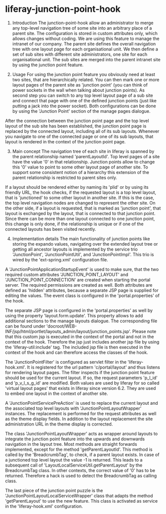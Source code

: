 liferay-junction-point-hook
===========================

1. Introduction
The junction-point-hook allow an administrator to merge any top-level navigation tree of some site into an arbitrary place of a parent site. The configuration is stored in custom attributes only, which allows changes without coding. We are using this feature to manage the intranet of our company. The parent site defines the overall navigation tree with one layout page for each organisational unit. We then define a set of sub sites with different site administrators, one site for each organisational unit. The sub sites are merged into the parent intranet site by using the junction point feature.


2. Usage
For using the junction point feature you obviously need at least two sites, that are hierarchically related. You can then mark one or more layout pages of the parent site as 'junction point' (you can think of power sockets in the wall when talking about junction points). As second step you can switch to any top level layout page of a sub site and connect that page with one of the defined junction points (just like putting a jack into the power socket). Both configurations can be done by using the 'Junction Point' section of the manage pages dialogue.

After the connection between the junction point page and the top level layout of the sub site has been established, the junction point page is replaced by the connected layout, including all of its  sub layouts. Whenever you navigate to one of the connected page or one of its sub layouts, that layout is rendered in the context of the junction point page.


3. Main concept
The navigation tree of each site in liferay is spanned by the parent relationship named 'parentLayoutId'. Top level pages of a site have the value '0' in that relationship. Junction points allow to change this '0' value to point to some other layout page of another site. To support some consistent notion of a hierarchy this extension of the parent relationship is restricted to parent sites only.

If a layout should be rendered either by naming its 'plid' or by using its friendly URL, the hook checks, if the requested layout is a top level layout, that is 'junctioned' to some other layout in another site. If this is the case, the top level navigation nodes are changed to represent the other site. On the other side, if a layout is requested, that is marked as 'junction point', that layout is exchanged by the layout, that is connected to that junction point. Since there can be more than one layout connected to one junction point, this change is only done, if the relationship is unique or if one of the connected layouts has been visited recently.


4. Implementation details
The main functionality of junction points like storing the expando values, navigating over the extended layout tree or getting all ancestor layouts is implemented by the service trio 'JunctionPoint', 'JunctionPointUtil', and 'JunctionPointImpl'. This trio is wired by the 'ext-spring.xml' configuration file.

A 'JunctionPointApplicationStartupEvent' is used to make sure, that the two required custom attributes 'JUNCTION_POINT_LAYOUT' and 'JUNCTION_POINT_CONNECTION' are created when starting the portal server. The required permissions are created as well. Both attributes are defined as 'hidden' attributes, because a separate JSP page is supplied for editing the values. The event class is configured in the 'portal.properties' of the hook.

The separate JSP page is configured in the 'portal.properties' as well by using the property 'layout.form.update'. This property allows to add additional sections to the manage layouts dialogue. The corresponding file can be found under  'docroot/WEB-INF/jsp/html/portlet/layouts_admin/layout/junction_points.jsp'. Please note that this custom jsp is executed in the context of the portal and not in the context of the hook. Therefore the jsp just includes another jsp file by using the 'liferay-util:include' tag. The included jsp file is then executed in the context of the hook and can therefore access the classes of the hook.

The 'JunctionPointFilter' is configured as servlet filter in the 'liferay-hook.xml'. It is registered for the url pattern 'c/portal/layout' and thus listens for rendering layout pages. The filter inspects if the junction point feature should be used for the current layout. If so, the request parameters 'p_l_id' and 'p_v_l_s_g_id' are modified. Both values are used by liferay for so called 'virtual layout pages' that exists in liferay since version 6.2. They are used to embed one layout in the context of another site.

A 'JunctionPointServicePreAction' is used to replace the current layout and the associated top level layouts with 'JunctionPointLayoutWrapper' instances. The replacement is performed for the request attributes as well as the theme display fields. In addition to the layout replacement the site administration URL in the theme display is corrected.

The class 'JunctionPointLayoutWrapper' acts as wrapper around layouts to integrate the junction point feature into the upwards and downwards navigation in the layout tree. Most methods are straight forwards implemented, except for the method 'getParentLayoutId'. This method is called by the 'BreadcrumbTag', to check, if a parent layout exists. In case of a junctioned top level layout the value -1 is returned. This leads to a subsequent call of 'LayoutLocalServiceUtil.getParentLayout' by the BreadcrumbTag class. In other contexts, the correct value of '0' has to be returned. Therefore a hack is used to detect the BreadcrumbTag as calling class.

The last piece of the junction point puzzle is the 'JunctionPointLayoutLocalServiceWrapper' class that adapts the method 'getParentLayout' to use the new feature. This class is activated as service in the 'liferay-hook.xml' configuration.
